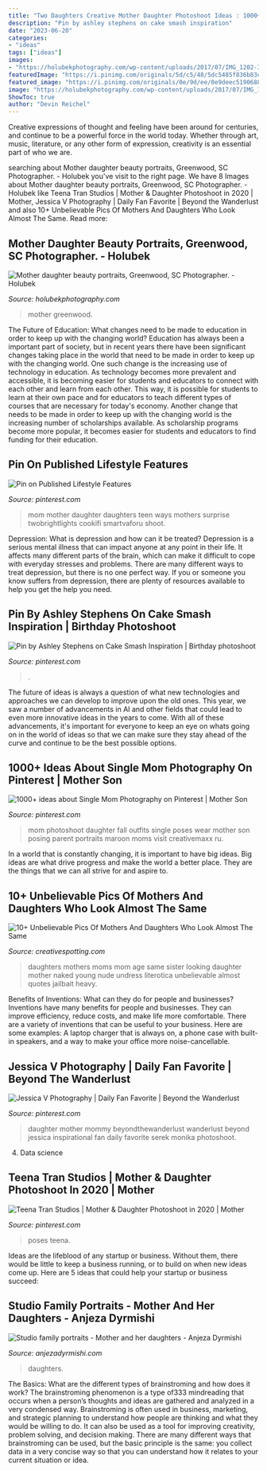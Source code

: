 ```yaml
---
title: "Two Daughters Creative Mother Daughter Photoshoot Ideas : 1000+ Ideas About Single Mom Photography On Pinterest"
description: "Pin by ashley stephens on cake smash inspiration"
date: "2023-06-20"
categories:
- "ideas"
tags: ["ideas"]
images:
- "https://holubekphotography.com/wp-content/uploads/2017/07/IMG_1202-3-cason-website.jpg"
featuredImage: "https://i.pinimg.com/originals/5d/c5/48/5dc5485f836b83cdb113deae34f8e545.jpg"
featured_image: "https://i.pinimg.com/originals/0e/9d/ee/0e9deec51906887e6bd9b1872305a58a.jpg"
image: "https://holubekphotography.com/wp-content/uploads/2017/07/IMG_1202-3-cason-website.jpg"
ShowToc: true
author: "Devin Reichel"
---
```



Creative expressions of thought and feeling have been around for centuries, and continue to be a powerful force in the world today. Whether through art, music, literature, or any other form of expression, creativity is an essential part of who we are.

	

		
searching about Mother daughter beauty portraits, Greenwood, SC Photographer. - Holubek you've visit to the right page. We have 8 Images about Mother daughter beauty portraits, Greenwood, SC Photographer. - Holubek like Teena Tran Studios | Mother &amp; Daughter Photoshoot in 2020 | Mother, Jessica V Photography | Daily Fan Favorite | Beyond the Wanderlust and also 10+ Unbelievable Pics Of Mothers And Daughters Who Look Almost The Same. Read more:
		
    
## Mother Daughter Beauty Portraits, Greenwood, SC Photographer. - Holubek

<img loading=lazy src="https://holubekphotography.com/wp-content/uploads/2017/07/IMG_1202-3-cason-website.jpg" onerror="this.onerror=null;this.src='https://tse3.mm.bing.net/th?id=OIP.ciiwKCyaLLkGX7jQbkjJbQHaKX&amp;pid=15.1';" alt="Mother daughter beauty portraits, Greenwood, SC Photographer. - Holubek">

_Source: holubekphotography.com_

>mother greenwood. 

	

The Future of Education: What changes need to be made to education in order to keep up with the changing world?
Education has always been a important part of society, but in recent years there have been significant changes taking place in the world that need to be made in order to keep up with the changing world. One such change is the increasing use of technology in education. As technology becomes more prevalent and accessible, it is becoming easier for students and educators to connect with each other and learn from each other. This way, it is possible for students to learn at their own pace and for educators to teach different types of courses that are necessary for today's economy. Another change that needs to be made in order to keep up with the changing world is the increasing number of scholarships available. As scholarship programs become more popular, it becomes easier for students and educators to find funding for their education.

    
## Pin On Published Lifestyle Features

<img loading=lazy src="https://i.pinimg.com/originals/77/30/03/773003c0cc738c62ffba6fede3a76c27.jpg" onerror="this.onerror=null;this.src='https://tse2.mm.bing.net/th?id=OIP.m7dYyZpnx9PtcTlh-mUJoAHaLG&amp;pid=15.1';" alt="Pin on Published Lifestyle Features">

_Source: pinterest.com_

>mom mother daughter daughters teen ways mothers surprise twobrightlights cookifi smartvaforu shoot. 

	

Depression: What is depression and how can it be treated?
Depression is a serious mental illness that can impact anyone at any point in their life. It affects many different parts of the brain, which can make it difficult to cope with everyday stresses and problems. There are many different ways to treat depression, but there is no one perfect way. If you or someone you know suffers from depression, there are plenty of resources available to help you get the help you need.

    
## Pin By Ashley Stephens On Cake Smash Inspiration | Birthday Photoshoot

<img loading=lazy src="https://i.pinimg.com/originals/0e/9d/ee/0e9deec51906887e6bd9b1872305a58a.jpg" onerror="this.onerror=null;this.src='https://tse2.mm.bing.net/th?id=OIP.1Fi3VQgVvCraHbMmS5GqagHaFf&amp;pid=15.1';" alt="Pin by Ashley Stephens on Cake Smash Inspiration | Birthday photoshoot">

_Source: pinterest.com_

>. 

	

The future of ideas is always a question of what new technologies and approaches we can develop to improve upon the old ones. This year, we saw a number of advancements in AI and other fields that could lead to even more innovative ideas in the years to come. With all of these advancements, it's important for everyone to keep an eye on whats going on in the world of ideas so that we can make sure they stay ahead of the curve and continue to be the best possible options.

    
## 1000+ Ideas About Single Mom Photography On Pinterest | Mother Son

<img loading=lazy src="https://i.pinimg.com/originals/92/28/d7/9228d7fe41722dbb0273d144f90c7ed3.jpg" onerror="this.onerror=null;this.src='https://tse3.mm.bing.net/th?id=OIP.N9xO1HizpR5_j5AwSv5KVAHaLH&amp;pid=15.1';" alt="1000+ ideas about Single Mom Photography on Pinterest | Mother Son">

_Source: pinterest.com_

>mom photoshoot daughter fall outfits single poses wear mother son posing parent portraits maroon moms visit creativemaxx ru. 

	

In a world that is constantly changing, it is important to have big ideas. Big ideas are what drive progress and make the world a better place. They are the things that we can all strive for and aspire to.

    
## 10+ Unbelievable Pics Of Mothers And Daughters Who Look Almost The Same

<img loading=lazy src="https://www.creativespotting.com/wp-content/uploads/2017/12/10-unbelievable-pics-of-mothers-and-daughters-who-look-almost-the-same-age.png" onerror="this.onerror=null;this.src='https://tse1.mm.bing.net/th?id=OIP.0SijGevETxd_aF7sj0lb2QHaD4&amp;pid=15.1';" alt="10+ Unbelievable Pics Of Mothers And Daughters Who Look Almost The Same">

_Source: creativespotting.com_

>daughters mothers moms mom age same sister looking daughter mother naked young nude undress literotica unbelievable almost quotes jailbait heavy. 

	

Benefits of Inventions: What can they do for people and businesses?
Inventions have many benefits for people and businesses. They can improve efficiency, reduce costs, and make life more comfortable. There are a variety of inventions that can be useful to your business. Here are some examples: A laptop charger that is always on, a phone case with built-in speakers, and a way to make your office more noise-cancellable.

    
## Jessica V Photography | Daily Fan Favorite | Beyond The Wanderlust

<img loading=lazy src="https://i.pinimg.com/originals/5d/c5/48/5dc5485f836b83cdb113deae34f8e545.jpg" onerror="this.onerror=null;this.src='https://tse2.mm.bing.net/th?id=OIP.DxJLd9GAlKL_Yz217Y3fEwHaLI&amp;pid=15.1';" alt="Jessica V Photography | Daily Fan Favorite | Beyond the Wanderlust">

_Source: pinterest.com_

>daughter mother mommy beyondthewanderlust wanderlust beyond jessica inspirational fan daily favorite serek monika photoshoot. 

	

4. Data science 

    
## Teena Tran Studios | Mother &amp; Daughter Photoshoot In 2020 | Mother

<img loading=lazy src="https://i.pinimg.com/originals/c5/e8/9e/c5e89eac953b4f383cf78a014920a582.jpg" onerror="this.onerror=null;this.src='https://tse2.mm.bing.net/th?id=OIP.z8-FPg7lfE9MZZgCsLWI-AHaJl&amp;pid=15.1';" alt="Teena Tran Studios | Mother &amp; Daughter Photoshoot in 2020 | Mother">

_Source: pinterest.com_

>poses teena. 

	

Ideas are the lifeblood of any startup or business. Without them, there would be little to keep a business running, or to build on when new ideas come up. Here are 5 ideas that could help your startup or business succeed:

    
## Studio Family Portraits - Mother And Her Daughters - Anjeza Dyrmishi

<img loading=lazy src="https://anjezadyrmishi.com/wp-content/uploads/2019/11/Perfect-portraits-of-a-mother-and-her-daughters.jpg" onerror="this.onerror=null;this.src='https://tse1.mm.bing.net/th?id=OIP.0lLoeSRYUMcWod0DFbtlGAHaLH&amp;pid=15.1';" alt="Studio family portraits - Mother and her daughters - Anjeza Dyrmishi">

_Source: anjezadyrmishi.com_

>daughters. 

	

The Basics: What are the different types of brainstroming and how does it work?
The brainstroming phenomenon is a type of333 mindreading that occurs when a person’s thoughts and ideas are gathered and analyzed in a very condensed way. Brainstroming is often used in business, marketing, and strategic planning to understand how people are thinking and what they would be willing to do. It can also be used as a tool for improving creativity, problem solving, and decision making. There are many different ways that brainstroming can be used, but the basic principle is the same: you collect data in a very concise way so that you can understand how it relates to your current situation or idea.

